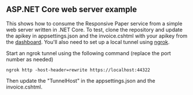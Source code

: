 ## ASP.NET Core web server example

This shows how to consume the Responsive Paper service from a simple web server written in .NET Core. To test, clone the repository and update the apikey in appsettings.json and the invoice.cshtml with your apikey from the [dashboard](https://www.responsivepaper.com/user/dashboard).  You'll also need to set up a local tunnel using [ngrok](https://ngrok.com/download).

Start an ngrok tunnel using the following command (replace the port number as needed)
```
ngrok http -host-header=rewrite https://localhost:44322

```

Then update the "TunnelHost" in the appsettings.json and the invoice.cshtml.

